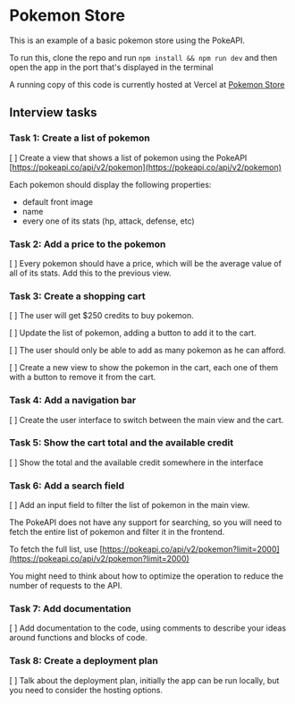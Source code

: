 # Pokemon Store

This is an example of a basic pokemon store using the PokeAPI.

To run this, clone the repo and run `npm install && npm run dev` and then open the app in the port that's displayed in the terminal

A running copy of this code is currently hosted at Vercel at [Pokemon Store](https://pokemon-store-sheco.vercel.app/)

## Interview tasks

### Task 1: Create a list of pokemon

[ ] Create a view that shows a list of pokemon using the PokeAPI
[https://pokeapi.co/api/v2/pokemon](https://pokeapi.co/api/v2/pokemon)

Each pokemon should display the following properties:
- default front image
- name
- every one of its stats (hp, attack, defense, etc)

### Task 2: Add a price to the pokemon

[ ] Every pokemon should have a price, which will be the average value of all of its stats.
Add this to the previous view.

### Task 3: Create a shopping cart

[ ] The user will get $250 credits to buy pokemon. 

[ ] Update the list of pokemon, adding a button to add it to the cart.

[ ] The user should only be able to add as many pokemon as he can afford.

[ ] Create a new view to show the pokemon in the cart, each one of them
with a button to remove it from the cart.

### Task 4: Add a navigation bar

[ ] Create the user interface to switch between the main view and the cart.

### Task 5: Show the cart total and the available credit

[ ] Show the total and the available credit somewhere in the interface

### Task 6: Add a search field

[ ] Add an input field to filter the list of pokemon in the main view.

The PokeAPI does not have any support for searching, so you will need
to fetch the entire list of pokemon and filter it in the frontend.

To fetch the full list, use [https://pokeapi.co/api/v2/pokemon?limit=2000](https://pokeapi.co/api/v2/pokemon?limit=2000)

You might need to think about how to optimize the operation to reduce
the number of requests to the API.

### Task 7: Add documentation

[ ] Add documentation to the code, using comments to describe your
ideas around functions and blocks of code.

### Task 8: Create a deployment plan

[ ] Talk about the deployment plan, initially the app can be run 
locally, but you need to consider the hosting options.
